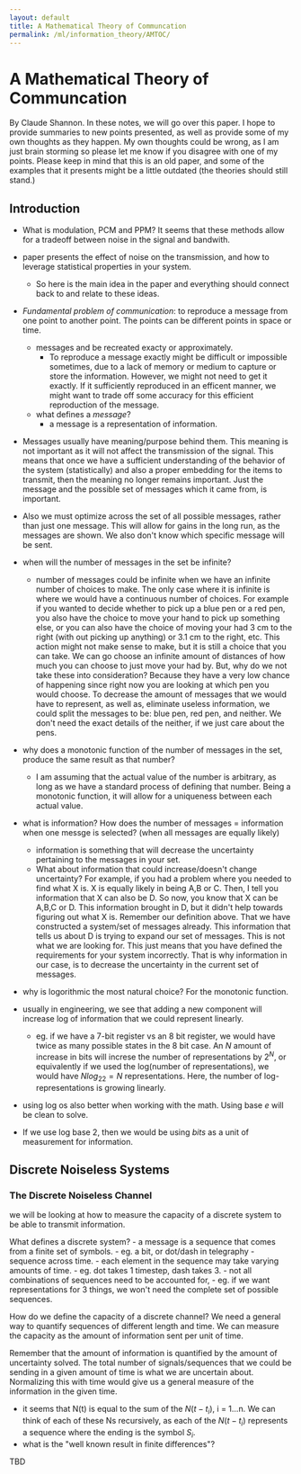 ```yaml
---
layout: default
title: A Mathematical Theory of Communcation
permalink: /ml/information_theory/AMTOC/
---
```

# A Mathematical Theory of Communcation
By Claude Shannon. In these notes, we will go over this paper. I hope to provide summaries to new points presented, as well as provide some of my own thoughts as they happen. My own thoughts could be wrong, as I am just brain storming so please let me know if you disagree with one of my points. Please keep in mind that this is an old paper, and some of the examples that it presents might be a little outdated (the theories should still stand.)

## Introduction
- What is modulation, PCM and PPM? It seems that these methods allow for a tradeoff between noise in the signal and bandwith.
- paper presents the effect of noise on the transmission, and how to leverage statistical properties in your system. 
	- So here is the main idea in the paper and everything should connect back to and relate to these ideas.


- _Fundamental problem of communication_: to reproduce a message from one point to another point. The points can be different points in space or time.
	- messages and be recreated exacty or approximately. 
		- To reproduce a message exactly might be difficult or impossible sometimes, due to a lack of memory or medium to capture or store the information. However, we might not need to get it exactly. If it sufficiently reproduced in an efficent manner, we might want to trade off some accuracy for this efficient reproduction of the message.
	- what defines a _message_?
		- a message is a representation of information.
- Messages usually have meaning/purpose behind them. This meaning is not important as it will not affect the transmission of the signal. This means that once we have a sufficient understanding of the behavior of the system (statistically) and also a proper embedding for the items to transmit, then the meaning no longer remains important. Just the message and the possible set of messages which it came from, is important.
- Also we must optimize across the set of all possible messages, rather than just one message. This will allow for gains in the long run, as the messages are shown. We also don't know which specific message will be sent.


- when will the number of messages in the set be infinite?
	- number of messages could be infinite when we have an infinite number of choices to make. The only case where it is infinite is where we would have a continuous number of choices. For example if you wanted to decide whether to pick up a blue pen or a red pen, you also have the choice to move your hand to pick up something else, or you can also have the choice of moving your had 3 cm to the right (with out picking up anything) or 3.1 cm to the right, etc. This action might not make sense to make, but it is still a choice that you can take. We can go choose an infinite amount of distances of how much you can choose to just move your had by. But, why do we not take these into consideration? Because they have a very low chance of happening since right now you are looking at which pen you would choose. To decrease the amount of messages that we would have to represent, as well as, eliminate useless information, we could split the messages to be: blue pen, red pen, and neither. We don't need the exact details of the neither, if we just care about the pens.
- why does a monotonic function of the number of messages in the set, produce the same result as that number?
	- I am assuming that the actual value of the number is arbitrary, as long as we have a standard process of defining that number. Being a monotonic function, it will allow for a uniqueness between each actual value.
- what is information? How does the number of messages = information when one messge is selected? (when all messages are equally likely)
	- information is something that will decrease the uncertainty pertaining to the messages in your set.
	- What about information that could increase/doesn't change uncertainty? For example, if you had a problem where you needed to find what X is. X is equally likely in being A,B or C. Then, I tell you information that X can also be D. So now, you know that X can be A,B,C or D. This information brought in D, but it didn't help towards figuring out what X is. Remember our definition above. That we have constructed a system/set of messages already. This information that tells us about D is trying to expand our set of messages. This is not what we are looking for. This just means that you have defined the requirements for your system incorrectly. That is why information in our case, is to decrease the uncertainty in the current set of messages.


- why is logorithmic the most natural choice? For the monotonic function.
- usually in engineering, we see that adding a new component will increase log of information that we could represent linearly.
	- eg. if we have a 7-bit register vs an 8 bit register, we would have twice as many possible states in the 8 bit case. An $N$ amount of increase in bits will increse the number of representations by $2^N$, or equivalently if we used the log(number of representations), we would have $Nlog_22=N$ representations. Here, the number of log-representations is growing linearly.
- using log os also better when working with the math. Using base $e$ will be clean to solve.
- If we use log base 2, then we would be using _bits_ as a unit of measurement for information.

## Discrete Noiseless Systems
### The Discrete Noiseless Channel
we will be looking at how to measure the capacity of a discrete system to be able to transmit information.

What defines a discrete system? 
	- a message is a sequence that comes from a finite set of symbols.
		- eg. a bit, or dot/dash in telegraphy
	- sequence across time.
		- each element in the sequence may take varying amounts of time.
		- eg. dot takes 1 timestep, dash takes 3.
	- not all combinations of sequences need to be accounted for,
		- eg. if we want representations for 3 things, we won't need the complete set of possible sequences.

How do we define the capacity of a discrete channel? We need a general way to quantify sequences of different length and time. We can measure the capacity as the amount of information sent per unit of time. 

Remember that the amount of information is quantified by the amount of uncertainty solved. The total number of signals/sequences that we could be sending in a given amount of time is what we are uncertain about. Normalizing this with time would give us a general measure of the information in the given time.

- it seems that N(t) is equal to the sum of the $N(t-t_i)$, i = 1...n. We can think of each of these Ns recursively, as each of the $N(t-t_i)$ represents a sequence where the ending is the symbol $S_i$.
- what is the "well known result in finite differences"? 

TBD